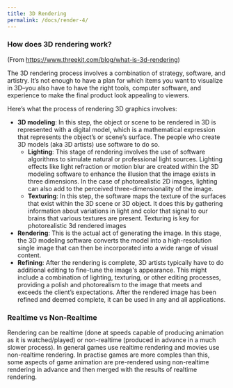 ```yaml
---
title: 3D Rendering
permalink: /docs/render-4/
---
```


### How does 3D rendering work?

(From https://www.threekit.com/blog/what-is-3d-rendering)

The 3D rendering process involves a combination of strategy, software, and artistry. It’s not enough to have a plan for which items you want to visualize in 3D–you also have to have the right tools, computer software, and experience to make the final product look appealing to viewers.

Here’s what the process of rendering 3D graphics involves:

* **3D modeling**: In this step, the object or scene to be rendered in 3D is represented with a digital model, which is a mathematical expression that represents the object’s or scene’s surface. The people who create 3D models (aka 3D artists) use software to do so.
    * **Lighting**: This stage of rendering involves the use of software algorithms to simulate natural or professional light sources. Lighting effects like light refraction or motion blur are created within the 3D modeling software to enhance the illusion that the image exists in three dimensions. In the case of photorealistic 2D images, lighting can also add to the perceived three-dimensionality of the image.
    * **Texturing**: In this step, the software maps the texture of the surfaces that exist within the 3D scene or 3D object. It does this by gathering information about variations in light and color that signal to our brains that various textures are present. Texturing is key for photorealistic 3d rendered images
* **Rendering**: This is the actual act of generating the image. In this stage, the 3D modeling software converts the model into a high-resolution single image that can then be incorporated into a wide range of visual content.
* **Refining**: After the rendering is complete, 3D artists typically have to do additional editing to fine-tune the image's appearance. This might include a combination of lighting, texturing, or other editing processes, providing a polish and photorealism to the image that meets and exceeds the client’s expectations. After the rendered image has been refined and deemed complete, it can be used in any and all applications.

### Realtime vs Non-Realtime

Rendering can be realtime (done at speeds capable of producing animation as it is watched/played) or non-realtime (produced in advance in a much slower process). In general games use realtime rendering and movies use non-realtime rendering.  In practise games are more comples than this, some aspects of game animation are pre-rendered using non-realtime rendering in advance and then merged with the results of realtime rendering.  